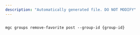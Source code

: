 ```yaml
---
description: "Automatically generated file. DO NOT MODIFY"
---
```


```cli

mgc groups remove-favorite post --group-id {group-id}

```